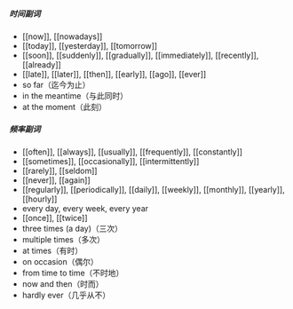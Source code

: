 ##### 时间副词
- [[now]], [[nowadays]]
- [[today]], [[yesterday]], [[tomorrow]]
- [[soon]], [[suddenly]], [[gradually]], [[immediately]], [[recently]], [[already]]
- [[late]], [[later]], [[then]], [[early]], [[ago]], [[ever]]
- so far（迄今为止）
- in the meantime（与此同时）
- at the moment（此刻）
##### 频率副词
- [[often]], [[always]], [[usually]], [[frequently]], [[constantly]]
- [[sometimes]], [[occasionally]], [[intermittently]]
- [[rarely]], [[seldom]]
- [[never]], [[again]]
- [[regularly]], [[periodically]], [[daily]], [[weekly]], [[monthly]], [[yearly]], [[hourly]]
- every day, every week, every year
- [[once]], [[twice]]
- three times (a day)（三次）
- multiple times（多次）
- at times（有时）
- on occasion（偶尔）
- from time to time（不时地）
- now and then（时而）
- hardly ever（几乎从不）

